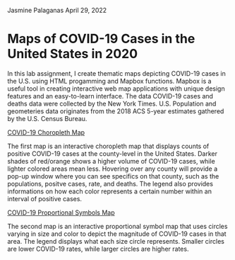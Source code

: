 Jasmine Palaganas
April 29, 2022
# Maps of COVID-19 Cases in the United States in 2020

In this lab assignment, I create thematic maps depicting COVID-19 cases in the U.S. using HTML progamming and Mapbox functions. Mapbox is a useful tool in creating interactive web map applications with unique design features and an easy-to-learn interface. The data COVID-19 cases and deaths data were collected by the New York Times. U.S. Population and geometeries data originates from the 2018 ACS 5-year estimates gathered by the U.S. Census Bureau.


[COVID-19 Choropleth Map](https://jpalag.github.io/covidmaps2020/map1.html)

The first map is an interactive choropleth map that displays counts of positive COVID-19 cases at the county-level in the United States. Darker shades of red/orange shows a higher volume of COVID-19 cases, while lighter colored areas mean less. Hovering over any county will provide a pop-up window where you can see specifics on that county, such as the populations, positve cases, rate, and deaths. The legend also provides informations on how each color represents a certain number within an interval of positive cases. 

[COVID-19 Proportional Symbols Map](https://jpalag.github.io/covidmaps2020/map2.html)

The second map is an interactive proportional symbol map that uses circles varying in size and color to depict the magnitude of COVID-19 cases in that area. The legend displays what each size circle represents. Smaller circles are lower COVID-19 rates, while larger circles are higher rates. 


